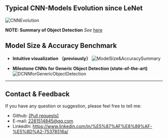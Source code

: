 ## Typical CNN-Models Evolution since LeNet

![CNNEvolution](https://github.com/mikelu-shanghai/TypicalCNN-ModelEvolution/blob/master/images/CNNEvolution.jpg)

**NOTE: Summary of Object Detection** *See* [here](https://github.com/mikelu-shanghai/ObjectDetection-SummaryNotes)

## Model Size & Accuracy Benchmark

- **Intuitive visualization （previously）**
![ModelSize&AccuracySummary](https://github.com/mikelu-shanghai/TypicalCNN-ModelEvolution/blob/master/Benchmarks/ModelSize%26AccuracySummary.jpg)

- **Milestone CNNs for Generic Object Detection (state-of-the-art)**
![DCNNforGenericObjectDetection](https://github.com/mikelu-shanghai/TypicalCNN-ModelEvolution/blob/master/Benchmarks/DCNN%20architectures%20that%20were%20commonly%20used%20for%20generic%20object%20detection.png)

---
## Contact & Feedback
If you have any question or suggestion, please feel free to tell me:
- Github: [[Pull requests]](https://github.com/mikelu-shanghai/TypicalCNN-ModelEvolution/pulls)
- E-mail: 2281514845@qq.com
- LinkedIn: https://www.linkedin.com/in/%E5%87%AF%E8%89%AF-%E5%8D%A2-75378516a/
